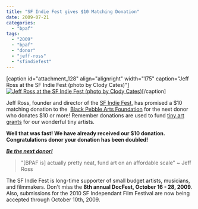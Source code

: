 ```yaml
---
title: "SF Indie Fest gives $10 Matching Donation"
date: 2009-07-21
categories: 
  - "bpaf"
tags: 
  - "2009"
  - "bpaf"
  - "donor"
  - "jeff-ross"
  - "sfindiefest"
---
```


\[caption id="attachment\_128" align="alignright" width="175" caption="Jeff Ross at the SF Indie Fest (photo by Clody Cates)"\][![Jeff Ross at the SF Indie Fest (photo by Clody Cates)](/images/jeffross.jpg "Jeff Ross")](http://www.flickr.com/photos/clodycates/2295819031/)\[/caption\]

Jeff Ross, founder and director of the [SF Indie Fest](http://www.sfindie.com/), has promised a $10 matching donation to the  [Black Pebble Arts Foundation](http://balsaman.org/donate/) for the next donor who donates $10 or more! Remember donations are used to fund [tiny art grants](http://balsaman.org/tiny-art-grants/) for our wonderful tiny artists.

**Well that was fast! We have already received our $10 donation. Congratulations donor your donation has been doubled!**

**_[Be the next donor!](http://balsaman.org/donate/)_**

> "\[BPAF is\] actually pretty neat, fund art on an affordable scale" ~ Jeff Ross

The SF Indie Fest is long-time supporter of small budget artists, musicians, and filmmakers. Don't miss the **8th annual DocFest, October 16 - 28, 2009**. Also, submissions for the 2010 SF Independant Film Festival are now being accepted through October 10th, 2009.

